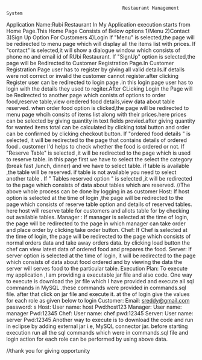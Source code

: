                                                Restaurant Management System
Application Name:Rubi Restaurant
In My Application execution starts from Home Page.This Home Page Consists of  Below options 
1)Menu
2)Contact
3)Sign Up Option For Customers
4)Login
If "Menu" is selected,the page will be redirected to menu page which will display all the items list with prices.
If "contact" is selected,it will show a dialogue window which consists of phone no and email id of RUbi Restaurant.
If "SignUp" option is selected,the page will be Redirected to Customer Registration Page.In Customer Registration Page user has to register by giving all valid details.if details were not correct or invalid the customer cannot register.after clicking Register user can be redirected to login page .in this login page user has to login with the details they used to regiter.After CLicking Login the Page will be Redirected to another page which conists of options to order food,reserve table,view oredered food details,view data about table reserved.
when order food option is clicked,the page will be redirected to menu page whcih consits of items list along with their prices.here prices can be selected by giving quantity in text fields provied.after giving quantity for wanted items total can be calculated by clicking total button and order can be confirmed by clicking checkout button. 
If "ordered food details " is selected, it will be redirected to the page that contains details of ordered food . customer I'd helps to check whether  the food is ordered or not.
If "Reserve Table" is selected ,it will be redirected to the page which is used to reserve table. in this page first we have to select the select the category (break  fast ,lunch, dinner) and we have to select table. if table is available ,the table will be reserved. if table is not available you need to select another table .
If " Tables reserved option " is selected ,it will be redirected to the page which consists of data about tables which are reserved.
//The above whole process can be done by logging in as customer
Host:
If host option is selected at the time of login ,the page will be redirected to the page which consists of reserve table option and details of reserved tables. here host will reserve table for customers and allots table for by checking out available tables.
Manager :
If manager is selected at the time of login, the page will be redirected to the page in which manager can take order and place order by clicking take order button.
Chef:
If Chef is selected at the time of login, the page will be redirected to the page which consists of normal orders data and take away orders data. by clicking load button the chef can view latest data of ordered food and prepares the food.
Server:
If server option is selected at the time of login, it will be redirected to the page which consists of  data about food ordered and by viewing the data the server will serves food to the particular table.
Execution Plan:
To execute my application ,I am providing a executable jar file and also code.
One way to execute is download the jar file which I have provided and execute all sql commands in MySQL .these commands were provided in commands.sql file. after that click on jar file and execute  it. at the of login give the values for each role as given below to login
Customer:
Email: sreddy@gmail.com
password: s
Host:
User name: host
Pwd:host123
Manager:
User name: manager
Pwd:12345
Chef:
User name: chef
pwd:12345
Server:
User name: server
Pwd:12345
Another way to execute is to download the code and run in eclipse by adding external jar i.e, MySQL connector jar. before starting execution run all the sql commands which were in commands.sql file and login action for each role can be performed by using above data.


//thank you  for giving opportunity
